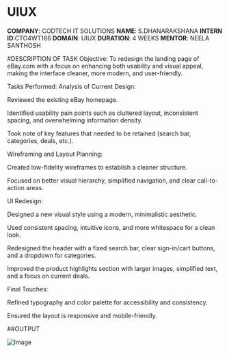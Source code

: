 # UIUX
**COMPANY**: CODTECH IT SOLUTIONS
**NAME**: S.DHANARAKSHANA
**INTERN ID**:CTO4WT166
**DOMAIN**: UIUX
**DURATION**: 4 WEEKS
**MENTOR**: NEELA SANTHOSH

#DESCRIPTION OF TASK 
Objective:
To redesign the landing page of eBay.com with a focus on enhancing both usability and visual appeal, making the interface cleaner, more modern, and user-friendly.

Tasks Performed:
Analysis of Current Design:

Reviewed the existing eBay homepage.

Identified usability pain points such as cluttered layout, inconsistent spacing, and overwhelming information density.

Took note of key features that needed to be retained (search bar, categories, deals, etc.).

Wireframing and Layout Planning:

Created low-fidelity wireframes to establish a cleaner structure.

Focused on better visual hierarchy, simplified navigation, and clear call-to-action areas.

UI Redesign:

Designed a new visual style using a modern, minimalistic aesthetic.

Used consistent spacing, intuitive icons, and more whitespace for a clean look.

Redesigned the header with a fixed search bar, clear sign-in/cart buttons, and a dropdown for categories.

Improved the product highlights section with larger images, simplified text, and a focus on current deals.

Final Touches:

Refined typography and color palette for accessibility and consistency.

Ensured the layout is responsive and mobile-friendly.

##OUTPUT

![Image](https://github.com/user-attachments/assets/cac47306-5bb2-4a54-9ccb-f1141f10dd33)
